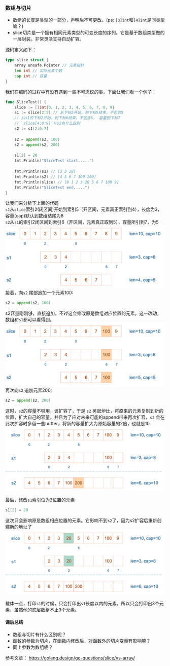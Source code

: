 ### 数组与切片

- 数组的长度是类型的一部分，声明后不可更改。(ps: `[3]int`和`[4]int`是同类型嘛？)
- slice切片是一个拥有相同元素类型的可变长度的序列。它是基于数组类型做的一层封装。非常灵活支持自动扩容。

源码定义如下：
```go
type slice struct {
	array unsafe.Pointer // 元素指针
	len int // 实际元素个数
	cap int // 容量
}
```


我们在编码的过程中有没有遇到一些不可思议的事，下面让我们看一个例子：
```go
func SliceTest() {
	slice := []int{0, 1, 2, 3, 4, 5, 6, 7, 8, 9}
	s1 := slice[2:5] // 从下标2开始，到下标5结束，不包含5
	// 从s1的下标2开始，到下标6结束，不包含6， 容量到下标7
	//  slice[4:8:9] 与s2有什么区别
	s2 := s1[2:6:7]

	s2 = append(s2, 100)
	s2 = append(s2, 200)

	s1[2] = 20
	fmt.Println("SliceTest start.....")

	fmt.Println(s1) // [2 3 20]
	fmt.Println(s2) // [4 5 6 7 100 200]
	fmt.Println(slice) // [0 1 2 3 20 5 6 7 100 9]
	fmt.Println("SliceTest end.....")
}

```
让我们来分析下上面的代码  
`s1`从`slice`索引2(闭区间)开始到索引5（开区间，元素真正索引到4），长度为3，容量(cap)默认到数组结尾为8  
`s2`从`s1`的索引2闭区间到索引6（开区间，元素真正取到5），容量所引到7，为5
![1](../img/slice-var-1.png)  
接着，向`s2` 尾部追加一个元素100:
```go
s2 = append(s2, 100)
```
s2容量刚刚够，直接追加，不过这会修改原是数组对应位置的元素。这一改动，数组和`s1`都可以看得到。  
![2](../img/slice-var-2.png)  
再次向`s2` 追加元素200:
```go
s2 = append(s2, 200)
```
这时，`s2`的容量不够用，该扩容了，于是 `s2` 另起炉灶，将原来的元素复制到新的位置，扩大自己的容量。并且为了应对未来可能的append带来再次扩容，`s2` 会在此次扩容时多留一些buffer，将新的容量扩大为原始容量的2倍，也就是10.
![3](../img/slice-var-3.png)  

最后，修改`s1`索引位为2位置的元素
```go
s1[2] = 20
```
这次只会影响原是数组相应位置的元素。它影响不到`s2`了，因为s2扩容后重新创建新的地址了
![4](../img/slice-var-4.png)  

载体一点，打印`s1`的时候，只会打印出`s1`长度以内的元素。所以只会打印出3个元素，虽然他的底层数组不止3个元素。

#### 课后总结
- 数组与切片有什么区别呢？
- 函数的参数为切片，在函数内修改后，对函数外的切片变量有影响嘛？
- 同上参数为数组呢？

参考文章：
https://golang.design/go-questions/slice/vs-array/
